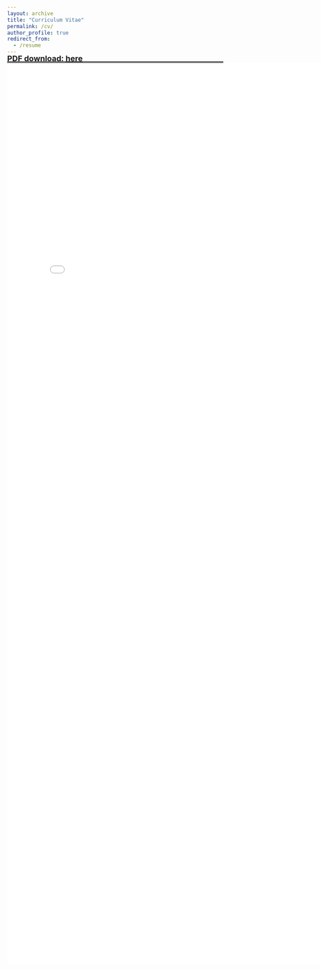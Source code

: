 ```yaml
---
layout: archive
title: "Curriculum Vitae"
permalink: /cv/
author_profile: true
redirect_from:
  - /resume
---
```


<!--{% include base_path %}-->

<hr style="height:4px; background-color: #696969; margin-bottom:-2.5em; ">

<font size="4"><b>PDF download: <a href="../files/cv.pdf">here</a></b></font> 
<br>
<embed src="../files/cv.pdf" width="800px" height="2100px"/>
